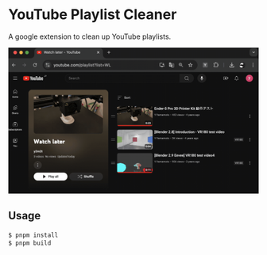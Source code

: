 # YouTube Playlist Cleaner
A google extension to clean up YouTube playlists.

![](docs/sample.gif)

## Usage

```
$ pnpm install
$ pnpm build
```

